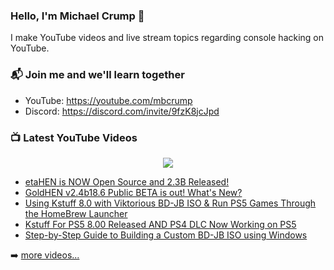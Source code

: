 ### Hello, I'm Michael Crump 👋

I make YouTube videos and live stream topics regarding console hacking on YouTube. 

### 📬 Join me and we'll learn together

- YouTube: https://youtube.com/mbcrump
- Discord: https://discord.com/invite/9fzK8jcJpd

### 📺 Latest YouTube Videos

<div align="center">

[<img src="https://img.shields.io/badge/-Subscribe-red?style=for-the-badge&logo=youtube&logoColor=white"/>](https://www.youtube.com/c/mbcrump?sub_confirmation=1)

</div>

<!-- YOUTUBE:START -->
- [etaHEN is NOW Open Source and 2.3B Released!](https://www.youtube.com/watch?v=0aOLhIU7ysQ)
- [GoldHEN v2.4b18.6 Public BETA is out! What&#39;s New?](https://www.youtube.com/watch?v=eJw8ZvFHzVc)
- [Using Kstuff 8.0 with Viktorious BD-JB ISO &amp; Run PS5 Games Through the HomeBrew Launcher](https://www.youtube.com/watch?v=riSovxr9mts)
- [Kstuff For PS5 8.00 Released AND PS4 DLC Now Working on PS5](https://www.youtube.com/watch?v=Xd3WQPD886w)
- [Step-by-Step Guide to Building a Custom BD-JB ISO using Windows](https://www.youtube.com/watch?v=KzS3zbuuY9U)
<!-- YOUTUBE:END -->

➡️ [more videos...](https://youtube.com/mbcrump)

